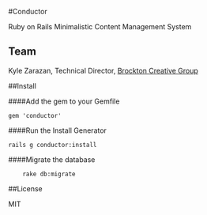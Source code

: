 #Conductor

Ruby on Rails Minimalistic Content Management System

## Team

Kyle Zarazan, Technical Director, [Brockton Creative Group][1]

##Install

####Add the gem to your Gemfile

    gem 'conductor'

####Run the Install Generator

    rails g conductor:install
    
####Migrate the database

		rake db:migrate

##License

MIT

[1]: http://brocktoncg.com
